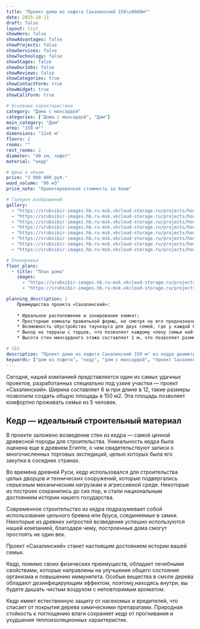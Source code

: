 ```yaml
---
title: "Проект дома из лафета Сахалинский 150\u00A0м²"
date: 2025-10-11
draft: false
layout: list
showHero: false
showAdvantages: false
showProjects: false
showServices: false
showTechnology: false
showStages: false
showOurJobs: false
showReviews: false
showCategories: true
showContactForm: true
showWidget: true
showCallForm: true

# Основные характеристики
category: "Дома с мансардой"
categories: ["Дома с мансардой", "Дом"]
main_category: "Дом"
area: "150 м²"
dimensions: "12x6 м"
floors: 2
rooms: ""
rest_rooms: 2
diameter: "40 см, лафет"
material: "кедр"

# Цена и объем
price: "3 900 000 руб."
wood_volume: "86 м3"
price_note: "Ориентировочная стоимость за баню"

# Галерея изображений
gallery:
  - "https://srubsibir-images.hb.ru-msk.vkcloud-storage.ru/projects/houses/sahal-150/sahal-150-1.jpg"
  - "https://srubsibir-images.hb.ru-msk.vkcloud-storage.ru/projects/houses/sahal-150/sahal-150-2.jpg"
  - "https://srubsibir-images.hb.ru-msk.vkcloud-storage.ru/projects/houses/sahal-150/sahal-150-3.jpg"
  - "https://srubsibir-images.hb.ru-msk.vkcloud-storage.ru/projects/houses/sahal-150/sahal-150-4.jpg"
  - "https://srubsibir-images.hb.ru-msk.vkcloud-storage.ru/projects/houses/sahal-150/sahal-150-5.jpg"
  - "https://srubsibir-images.hb.ru-msk.vkcloud-storage.ru/projects/houses/sahal-150/sahal-150-6.jpg"
  - "https://srubsibir-images.hb.ru-msk.vkcloud-storage.ru/projects/houses/sahal-150/sahal-150-7.jpg"
  - "https://srubsibir-images.hb.ru-msk.vkcloud-storage.ru/projects/houses/sahal-150/sahal-150-8.jpg"

# Планировка
floor_plans:
  - title: "План дома"
    images:
      - "https://srubsibir-images.hb.ru-msk.vkcloud-storage.ru/projects/houses/sahal-150/sahal-150-7.jpg"
      - "https://srubsibir-images.hb.ru-msk.vkcloud-storage.ru/projects/houses/sahal-150/sahal-150-8.jpg"

planning_description: |
    Преимущества проекта «Сахалинский»:
    
    * Идеальное расположение и зонирование комнат;
    * Просторные комнаты правильной формы, не смотря на его предназначение под узкий участок;
    * Возможность обустройства таунхауса для двух семей, где у каждой будет зеркальное отображение планировки соседа;
    * Выход на террасы с торцов, что позволяет каждому члену семьи найти свой уголок спокойствия;
    * Высота стен мансардного этажа составляет 1 м, что позволяет размещать под стеной кровати, столы, туалеты и т.д.

# SEO
description: "Проект дома из лафета Сахалинский 150 м² из кедра диаметром 40 см. Дом с мансардой для узких участков, идеален для семьи из 5 человек."
keywords: ["дом из лафета", "кедр", "дом с мансардой", "проект Сахалинский", "150 м²", "дом для узкого участка"]
---
```


Сегодня, нашей компанией представляется один из самых удачных проектов, разработанных специально под узкие участки — проект «Сахалинский». Ширина составляет 6 м при длине в 12, такие размеры позволили создать общую площадь в 150 м2. Эта площадь позволяет комфортно проживать семье из 5 человек.

## Кедр — идеальный строительный материал

В проекте заложено возведение стен из кедра — самой ценной древесной породы для строительства. Уникальность кедра была оценена еще в древнем Египте, о чем свидетельствуют записи о многочисленных торговых экспедиций, целью которых была его закупка в соседних странах.

Во времена древней Руси, кедр использовался для строительства целых дворцов и технических сооружений, которые подвергались серьезным механическим нагрузкам и агрессивной среде. Некоторые из построек сохранились до сих пор, и стали национальным достоянием истории нашего государства.

Современное строительство из кедра подразумевает собой использование цельного бревна или бруса, соединяемые в замки. Некоторые из древних хитростей возведения успешно используются нашей компанией, благодаря чему, построенные дома смогут простоять не один век.

Проект «Сахалинский» станет настоящим достоянием истории вашей семьи.

Кедр, помимо своих физических преимуществ, обладает лечебными свойствами, которые направлены на улучшение общего состояния организма и повышению иммунитета. Особые вещества в смоле дерева обладают дезинфицирующим эффектом, поэтому,находясь внутри, вы будете дышать чистым воздухом с неповторимым ароматом.

Кедр имеет естественную защиту от насекомых и вредителей, что спасает от покрытия дерева химическими препаратами. Природная стойкость к поглощению влаги сохраняет кедр от прогнивания и ухудшения теплоизоляционных характеристик.